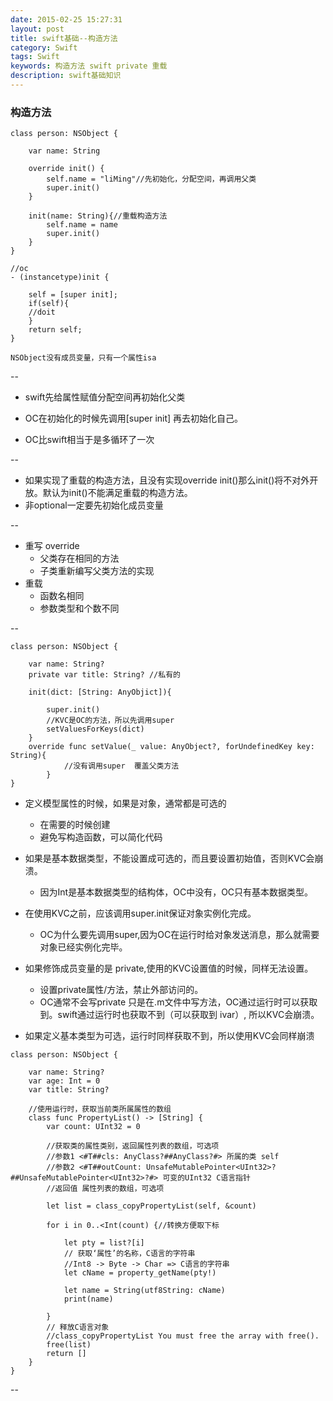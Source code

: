 ```yaml
---
date: 2015-02-25 15:27:31
layout: post
title: swift基础--构造方法
category: Swift
tags: Swift
keywords: 构造方法 swift private 重载
description: swift基础知识
---
```



### 构造方法
```
class person: NSObject {
    
    var name: String
    
    override init() {
        self.name = "liMing"//先初始化，分配空间，再调用父类
        super.init()
    }
    
    init(name: String){//重载构造方法
        self.name = name
        super.init()
    }
}

//oc
- (instancetype)init {
	
	self = [super init];
	if(self){
	//doit
	}
	return self;
}

NSObject没有成员变量，只有一个属性isa
```

--
- swift先给属性赋值分配空间再初始化父类

- OC在初始化的时候先调用[super init] 再去初始化自己。

- OC比swift相当于是多循环了一次

--
- 如果实现了重载的构造方法，且没有实现override init()那么init()将不对外开放。默认为init()不能满足重载的构造方法。
- 非optional一定要先初始化成员变量

--
- 重写 override
	- 父类存在相同的方法
	- 子类重新编写父类方法的实现
- 重载
	- 函数名相同
	- 参数类型和个数不同
	
--
	 
```
class person: NSObject {
    
    var name: String? 
    private var title: String? //私有的
        
    init(dict: [String: AnyObjict]){

        super.init()
        //KVC是OC的方法，所以先调用super        
        setValuesForKeys(dict)
    }
    override func setValue(_ value: AnyObject?, forUndefinedKey key: String){
            //没有调用super  覆盖父类方法
        }
}
```
- 定义模型属性的时候，如果是对象，通常都是可选的
	- 在需要的时候创建
	- 避免写构造函数，可以简化代码
- 如果是基本数据类型，不能设置成可选的，而且要设置初始值，否则KVC会崩溃。
	- 因为Int是基本数据类型的结构体，OC中没有，OC只有基本数据类型。
- 在使用KVC之前，应该调用super.init保证对象实例化完成。
	- OC为什么要先调用super,因为OC在运行时给对象发送消息，那么就需要对象已经实例化完毕。
	
- 如果修饰成员变量的是 private,使用的KVC设置值的时候，同样无法设置。	
	- 设置private属性/方法，禁止外部访问的。
	- OC通常不会写private 只是在.m文件中写方法，OC通过运行时可以获取到。swift通过运行时也获取不到（可以获取到 ivar）, 所以KVC会崩溃。
- 如果定义基本类型为可选，运行时同样获取不到，所以使用KVC会同样崩溃

```
class person: NSObject {
    
    var name: String?
    var age: Int = 0
    var title: String?
    
    //使用运行时，获取当前类所属属性的数组
    class func PropertyList() -> [String] {
        var count: UInt32 = 0
        
        //获取类的属性类别，返回属性列表的数组，可选项
        //参数1 <#T##cls: AnyClass?##AnyClass?#> 所属的类 self
        //参数2 <#T##outCount: UnsafeMutablePointer<UInt32>?##UnsafeMutablePointer<UInt32>?#> 可变的UInt32 C语言指针
        //返回值 属性列表的数组，可选项

        let list = class_copyPropertyList(self, &count)

        for i in 0..<Int(count) {//转换方便取下标
            
            let pty = list?[i]
            // 获取‘属性’的名称，C语言的字符串
            //Int8 -> Byte -> Char => C语言的字符串
            let cName = property_getName(pty!)
            
            let name = String(utf8String: cName)
            print(name)
            
        }
        // 释放C语言对象
        //class_copyPropertyList You must free the array with free().
        free(list)
        return []
    }
}
```
	 


--